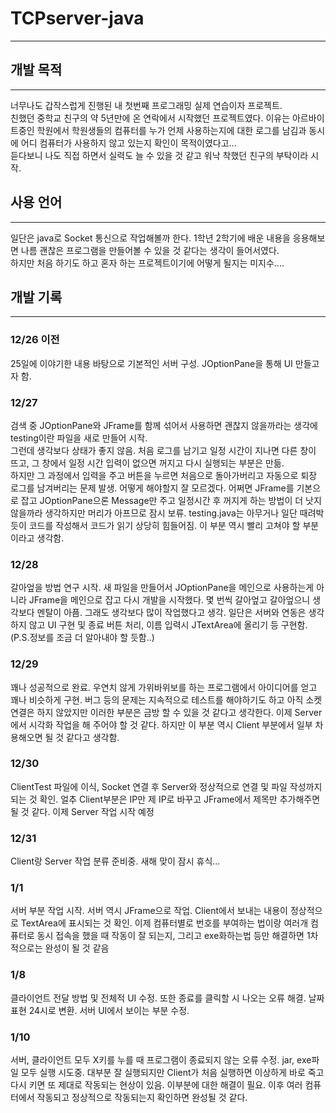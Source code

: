 # TCPserver-java  
------------  
## 개발 목적  
------------  
너무나도 갑작스럽게 진행된 내 첫번째 프로그래밍 실제 연습이자 프로젝트.  
친했던 중학교 친구의 약 5년만에 온 연락에서 시작했던 프로젝트였다. 이유는 아르바이트중인 학원에서 학원생들의 컴퓨터를 누가 언제 사용하는지에 대한 로그를 남김과 동시에 어디 컴퓨터가 사용하지 않고 있는지 확인이 목적이였다고...  
듣다보니 나도 직접 하면서 실력도 늘 수 있을 것 같고 워낙 착했던 친구의 부탁이라 시작.  

## 사용 언어  
------------  
일단은 java로 Socket 통신으로 작업해볼까 한다. 1학년 2학기에 배운 내용을 응용해보면 나름 괜찮은 프로그램을 만들어볼 수 있을 것 같다는 생각이 들어서였다.  
하지만 처음 하기도 하고 혼자 하는 프로젝트이기에 어떻게 될지는 미지수....  

## 개발 기록  
------------  
### 12/26 이전  
25일에 이야기한 내용 바탕으로 기본적인 서버 구성. JOptionPane을 통해 UI 만들고자 함.  
### 12/27  
검색 중 JOptionPane와 JFrame를 함께 섞어서 사용하면 괜찮지 않을까라는 생각에 testing이란 파일을 새로 만들어 시작.  
그런데 생각보다 상태가 좋지 않음. 처음 로그를 남기고 일정 시간이 지나면 다른 창이 뜨고, 그 창에서 일정 시간 입력이 없으면 꺼지고 다시 실행되는 부분은 만듦.  
하지만 그 과정에서 입력을 주고 버튼을 누르면 처음으로 돌아가버리고 자동으로 퇴장 로그를 남겨버리는 문제 발생. 어떻게 해야할지 잘 모르겠다. 어쩌면 JFrame를 기본으로 잡고 JOptionPane으론 Message만 주고 일정시간 후 꺼지게 하는 방법이 더 낫지 않을까라 생각하지만 머리가 아프므로 잠시 보류. testing.java는 아무거나 일단 때려박듯이 코드를 작성해서 코드가 읽기 상당히 힘들어짐. 이 부분 역시 빨리 고쳐야 할 부분이라고 생각함.  
### 12/28  
갈아엎을 방법 연구 시작. 새 파일을 만들어서 JOptionPane을 메인으로 사용하는게 아니라 JFrame을 메인으로 잡고 다시 개발을 시작했다. 몇 번씩 갈아엎고 갈아엎으니 생각보다 멘탈이 아픔. 그래도 생각보다 많이 작업했다고 생각. 일단은 서버와 연동은 생각하지 않고 UI 구현 및 종료 버튼 처리, 이름 입력시 JTextArea에 올리기 등 구현함.  
(P.S.정보를 조금 더 알아내야 할 듯함..)  
### 12/29  
꽤나 성공적으로 완료. 우연치 않게 가위바위보를 하는 프로그램에서 아이디어를 얻고 꽤나 비슷하게 구현. 버그 등의 문제는 지속적으로 테스트를 해야하기도 하고 아직 소켓 연결은 하지 않았지만 이러한 부분은 금방 할 수 있을 것 같다고 생각한다. 이제 Server에서 시각화 작업을 해 주어야 할 것 같다. 하지만 이 부분 역시 Client 부분에서 일부 차용해오면 될 것 같다고 생각함.  
### 12/30  
ClientTest 파일에 이식, Socket 연결 후 Server와 정상적으로 연결 및 파일 작성까지 되는 것 확인. 얼추 Client부분은 IP만 제 IP로 바꾸고 JFrame에서 제목만 추가해주면 될 것 같다. 이제 Server 작업 시작 예정  
### 12/31  
Client랑 Server 작업 분류 준비중. 새해 맞이 잠시 휴식...  
### 1/1  
서버 부분 작업 시작. 서버 역시 JFrame으로 작업. Client에서 보내는 내용이 정상적으로 TextArea에 표시되는 것 확인. 이제 컴퓨터별로 번호를 부여하는 법이랑 여러개 컴퓨터로 동시 접속을 했을 때 작동이 잘 되는지, 그리고 exe화하는법 등만 해결하면 1차적으로는 완성이 될 것 같음  
### 1/8  
클라이언트 전달 방법 및 전체적 UI 수정. 또한 종료를 클릭할 시 나오는 오류 해결. 날짜 표현 24시로 변환. 서버 UI에서 보이는 부분 수정.  
### 1/10  
서버, 클라이언트 모두 X키를 누를 때 프로그램이 종료되지 않는 오류 수정. jar, exe파일 모두 실행 시도중. 대부분 잘 실행되지만 Client가 처음 실행하면 이상하게 바로 죽고 다시 키면 또 제대로 작동되는 현상이 있음. 이부분에 대한 해결이 필요. 이후 여러 컴퓨터에서 작동되고 정상적으로 작동되는지 확인하면 완성될 것 같다.
